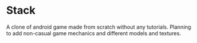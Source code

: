# Stack

A clone of android game made from scratch without any tutorials. Planning to add non-casual game mechanics and different models and textures.